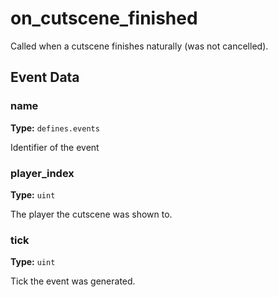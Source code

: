# on_cutscene_finished

Called when a cutscene finishes naturally (was not cancelled).

## Event Data

### name

**Type:** `defines.events`

Identifier of the event

### player_index

**Type:** `uint`

The player the cutscene was shown to.

### tick

**Type:** `uint`

Tick the event was generated.

